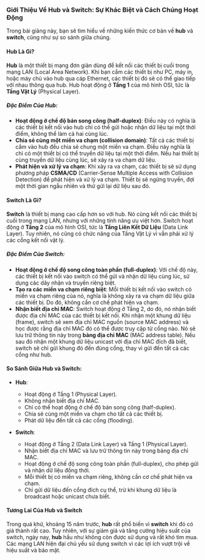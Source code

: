 ### Giới Thiệu Về Hub và Switch: Sự Khác Biệt và Cách Chúng Hoạt Động

Trong bài giảng này, bạn sẽ tìm hiểu về những kiến thức cơ bản về **hub** và **switch**, cũng như sự so sánh giữa chúng.

#### Hub Là Gì?

**Hub** là một thiết bị mạng đơn giản dùng để kết nối các thiết bị cuối trong mạng LAN (Local Area Network). Khi bạn cắm các thiết bị như PC, máy in, hoặc máy chủ vào hub qua cáp Ethernet, các thiết bị đó sẽ có thể giao tiếp với nhau thông qua hub. Hub hoạt động ở **Tầng 1** của mô hình OSI, tức là **Tầng Vật Lý** (Physical Layer). 

##### Đặc Điểm Của Hub:
- **Hoạt động ở chế độ bán song công (half-duplex)**: Điều này có nghĩa là các thiết bị kết nối vào hub chỉ có thể gửi hoặc nhận dữ liệu tại một thời điểm, không thể làm cả hai cùng lúc.
- **Chia sẻ cùng một miền va chạm (collision domain)**: Tất cả các thiết bị cắm vào hub đều chia sẻ chung một miền va chạm. Điều này nghĩa là chỉ có một thiết bị có thể truyền dữ liệu tại một thời điểm. Nếu hai thiết bị cùng truyền dữ liệu cùng lúc, sẽ xảy ra va chạm dữ liệu.
- **Phát hiện và xử lý va chạm**: Khi xảy ra va chạm, các thiết bị sẽ sử dụng phương pháp **CSMA/CD** (Carrier-Sense Multiple Access with Collision Detection) để phát hiện và xử lý va chạm. Thiết bị sẽ ngừng truyền, đợi một thời gian ngẫu nhiên và thử gửi lại dữ liệu sau đó.

#### Switch Là Gì?

**Switch** là thiết bị mạng cao cấp hơn so với hub. Nó cũng kết nối các thiết bị cuối trong mạng LAN, nhưng với những tính năng ưu việt hơn. Switch hoạt động ở **Tầng 2** của mô hình OSI, tức là **Tầng Liên Kết Dữ Liệu** (Data Link Layer). Tuy nhiên, nó cũng có chức năng của Tầng Vật Lý vì vẫn phải xử lý các cổng kết nối vật lý.

##### Đặc Điểm Của Switch:
- **Hoạt động ở chế độ song công toàn phần (full-duplex)**: Với chế độ này, các thiết bị kết nối vào switch có thể gửi và nhận dữ liệu cùng lúc, sử dụng các dây nhận và truyền riêng biệt.
- **Tạo ra các miền va chạm riêng biệt**: Mỗi thiết bị kết nối vào switch có miền va chạm riêng của nó, nghĩa là không xảy ra va chạm dữ liệu giữa các thiết bị. Do đó, không cần cơ chế phát hiện va chạm.
- **Nhận biết địa chỉ MAC**: Switch hoạt động ở Tầng 2, do đó, nó nhận biết được địa chỉ MAC của các thiết bị kết nối. Khi nhận một khung dữ liệu (frame), switch sẽ xem địa chỉ MAC nguồn (source MAC address) và học được rằng địa chỉ MAC đó có thể được truy cập từ cổng nào. Nó sẽ lưu trữ thông tin này trong **bảng địa chỉ MAC** (MAC address table). Nếu sau đó nhận một khung dữ liệu unicast với địa chỉ MAC đích đã biết, switch sẽ chỉ gửi khung đó đến đúng cổng, thay vì gửi đến tất cả các cổng như hub.

#### So Sánh Giữa Hub và Switch:
- **Hub**: 
  - Hoạt động ở Tầng 1 (Physical Layer).
  - Không nhận biết địa chỉ MAC.
  - Chỉ có thể hoạt động ở chế độ bán song công (half-duplex).
  - Chia sẻ cùng một miền va chạm cho tất cả các thiết bị.
  - Phát dữ liệu đến tất cả các cổng (flooding).

- **Switch**:
  - Hoạt động ở Tầng 2 (Data Link Layer) và Tầng 1 (Physical Layer).
  - Nhận biết địa chỉ MAC và lưu trữ thông tin này trong bảng địa chỉ MAC.
  - Hoạt động ở chế độ song công toàn phần (full-duplex), cho phép gửi và nhận dữ liệu đồng thời.
  - Mỗi thiết bị có miền va chạm riêng, không cần cơ chế phát hiện va chạm.
  - Chỉ gửi dữ liệu đến cổng đích cụ thể, trừ khi khung dữ liệu là broadcast hoặc unicast chưa biết.

#### Tương Lai Của Hub và Switch

Trong quá khứ, khoảng 15 năm trước, **hub** rất phổ biến vì **switch** khi đó có giá thành rất cao. Tuy nhiên, với sự giảm giá và tăng cường hiệu suất của switch, ngày nay, **hub** hầu như không còn được sử dụng và rất khó tìm mua. Các mạng LAN hiện đại chủ yếu sử dụng switch vì các lợi ích vượt trội về hiệu suất và bảo mật.
